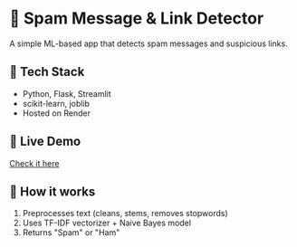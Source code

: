 # 📩 Spam Message & Link Detector

A simple ML-based app that detects spam messages and suspicious links.

## 🔧 Tech Stack
- Python, Flask, Streamlit
- scikit-learn, joblib
- Hosted on Render

## 🚀 Live Demo
[Check it here](https://spam-detector-ui-4qnb.onrender.com)

## 🧠 How it works
1. Preprocesses text (cleans, stems, removes stopwords)
2. Uses TF-IDF vectorizer + Naive Bayes model
3. Returns "Spam" or "Ham"
